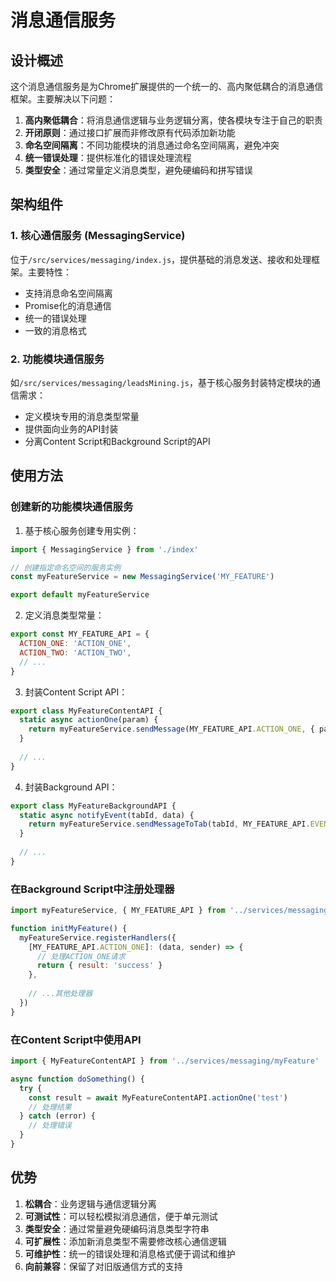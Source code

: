# 消息通信服务

## 设计概述

这个消息通信服务是为Chrome扩展提供的一个统一的、高内聚低耦合的消息通信框架。主要解决以下问题：

1. **高内聚低耦合**：将消息通信逻辑与业务逻辑分离，使各模块专注于自己的职责
2. **开闭原则**：通过接口扩展而非修改原有代码添加新功能
3. **命名空间隔离**：不同功能模块的消息通过命名空间隔离，避免冲突
4. **统一错误处理**：提供标准化的错误处理流程
5. **类型安全**：通过常量定义消息类型，避免硬编码和拼写错误

## 架构组件

### 1. 核心通信服务 (MessagingService)

位于`/src/services/messaging/index.js`，提供基础的消息发送、接收和处理框架。主要特性：

- 支持消息命名空间隔离
- Promise化的消息通信
- 统一的错误处理
- 一致的消息格式

### 2. 功能模块通信服务

如`/src/services/messaging/leadsMining.js`，基于核心服务封装特定模块的通信需求：

- 定义模块专用的消息类型常量
- 提供面向业务的API封装
- 分离Content Script和Background Script的API

## 使用方法

### 创建新的功能模块通信服务

1. 基于核心服务创建专用实例：

```js
import { MessagingService } from './index'

// 创建指定命名空间的服务实例
const myFeatureService = new MessagingService('MY_FEATURE')

export default myFeatureService
```

2. 定义消息类型常量：

```js
export const MY_FEATURE_API = {
  ACTION_ONE: 'ACTION_ONE',
  ACTION_TWO: 'ACTION_TWO',
  // ...
}
```

3. 封装Content Script API：

```js
export class MyFeatureContentAPI {
  static async actionOne(param) {
    return myFeatureService.sendMessage(MY_FEATURE_API.ACTION_ONE, { param })
  }
  
  // ...
}
```

4. 封装Background API：

```js
export class MyFeatureBackgroundAPI {
  static async notifyEvent(tabId, data) {
    return myFeatureService.sendMessageToTab(tabId, MY_FEATURE_API.EVENT, data)
  }
  
  // ...
}
```

### 在Background Script中注册处理器

```js
import myFeatureService, { MY_FEATURE_API } from '../services/messaging/myFeature'

function initMyFeature() {
  myFeatureService.registerHandlers({
    [MY_FEATURE_API.ACTION_ONE]: (data, sender) => {
      // 处理ACTION_ONE请求
      return { result: 'success' }
    },
    
    // ...其他处理器
  })
}
```

### 在Content Script中使用API

```js
import { MyFeatureContentAPI } from '../services/messaging/myFeature'

async function doSomething() {
  try {
    const result = await MyFeatureContentAPI.actionOne('test')
    // 处理结果
  } catch (error) {
    // 处理错误
  }
}
```

## 优势

1. **松耦合**：业务逻辑与通信逻辑分离
2. **可测试性**：可以轻松模拟消息通信，便于单元测试
3. **类型安全**：通过常量避免硬编码消息类型字符串
4. **可扩展性**：添加新消息类型不需要修改核心通信逻辑
5. **可维护性**：统一的错误处理和消息格式便于调试和维护
6. **向前兼容**：保留了对旧版通信方式的支持 